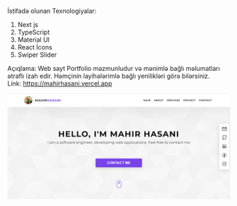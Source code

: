 İstifadə olunan Texnologiyalar: 
1. Next js
2. TypeScript
3. Material UI
4. React İcons
5. Swiper Slider

Açıqlama: Web sayt Portfolio məzmunludur və mənimlə bağlı məlumatları ətraflı izah edir. Həmçinin layihələrimlə bağlı yenilikləri görə bilərsiniz.<br/>
Link: https://mahirhasani.vercel.app
<div><img src="./images/website-images.png" alt="Mahir Hasani"/></div>
